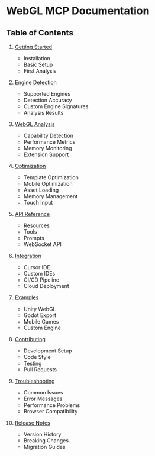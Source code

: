 # WebGL MCP Documentation

## Table of Contents

1. [Getting Started](getting-started.md)
   - Installation
   - Basic Setup
   - First Analysis

2. [Engine Detection](engine-detection.md)
   - Supported Engines
   - Detection Accuracy
   - Custom Engine Signatures
   - Analysis Results

3. [WebGL Analysis](webgl-analysis.md)
   - Capability Detection
   - Performance Metrics
   - Memory Monitoring
   - Extension Support

4. [Optimization](optimization.md)
   - Template Optimization
   - Mobile Optimization
   - Asset Loading
   - Memory Management
   - Touch Input

5. [API Reference](api/README.md)
   - Resources
   - Tools
   - Prompts
   - WebSocket API

6. [Integration](integration/README.md)
   - Cursor IDE
   - Custom IDEs
   - CI/CD Pipeline
   - Cloud Deployment

7. [Examples](examples/README.md)
   - Unity WebGL
   - Godot Export
   - Mobile Games
   - Custom Engine

8. [Contributing](contributing.md)
   - Development Setup
   - Code Style
   - Testing
   - Pull Requests

9. [Troubleshooting](troubleshooting.md)
   - Common Issues
   - Error Messages
   - Performance Problems
   - Browser Compatibility

10. [Release Notes](release-notes.md)
    - Version History
    - Breaking Changes
    - Migration Guides 
